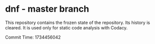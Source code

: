 # dnf - master branch

This repository contains the frozen state of the repository.
Its history is cleared. It is used only for static code
analysis with Codacy.

Commit Time: 1734456042